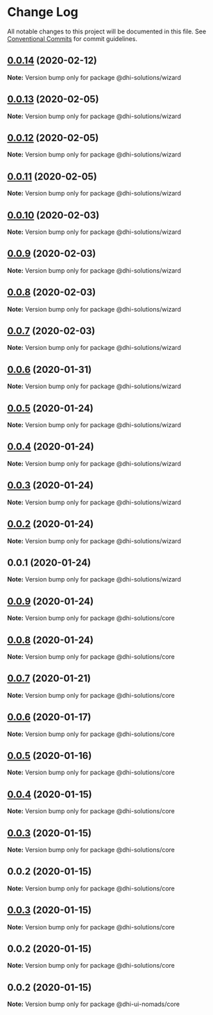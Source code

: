 # Change Log

All notable changes to this project will be documented in this file.
See [Conventional Commits](https://conventionalcommits.org) for commit guidelines.

## [0.0.14](https://github.com/DHI-Solutions/nomads/compare/@dhi-solutions/wizard@0.0.13...@dhi-solutions/wizard@0.0.14) (2020-02-12)

**Note:** Version bump only for package @dhi-solutions/wizard





## [0.0.13](https://github.com/DHI-Solutions/nomads/compare/@dhi-solutions/wizard@0.0.12...@dhi-solutions/wizard@0.0.13) (2020-02-05)

**Note:** Version bump only for package @dhi-solutions/wizard





## [0.0.12](https://github.com/DHI-Solutions/nomads/compare/@dhi-solutions/wizard@0.0.11...@dhi-solutions/wizard@0.0.12) (2020-02-05)

**Note:** Version bump only for package @dhi-solutions/wizard





## [0.0.11](https://github.com/DHI-Solutions/nomads/compare/@dhi-solutions/wizard@0.0.10...@dhi-solutions/wizard@0.0.11) (2020-02-05)

**Note:** Version bump only for package @dhi-solutions/wizard





## [0.0.10](https://github.com/DHI-Solutions/nomads/compare/@dhi-solutions/wizard@0.0.9...@dhi-solutions/wizard@0.0.10) (2020-02-03)

**Note:** Version bump only for package @dhi-solutions/wizard





## [0.0.9](https://github.com/DHI-Solutions/nomads/compare/@dhi-solutions/wizard@0.0.8...@dhi-solutions/wizard@0.0.9) (2020-02-03)

**Note:** Version bump only for package @dhi-solutions/wizard





## [0.0.8](https://github.com/DHI-Solutions/nomads/compare/@dhi-solutions/wizard@0.0.7...@dhi-solutions/wizard@0.0.8) (2020-02-03)

**Note:** Version bump only for package @dhi-solutions/wizard





## [0.0.7](https://github.com/DHI-Solutions/nomads/compare/@dhi-solutions/wizard@0.0.6...@dhi-solutions/wizard@0.0.7) (2020-02-03)

**Note:** Version bump only for package @dhi-solutions/wizard





## [0.0.6](https://github.com/DHI-Solutions/nomads/compare/@dhi-solutions/wizard@0.0.5...@dhi-solutions/wizard@0.0.6) (2020-01-31)

**Note:** Version bump only for package @dhi-solutions/wizard





## [0.0.5](https://github.com/DHI-Solutions/nomads/compare/@dhi-solutions/wizard@0.0.4...@dhi-solutions/wizard@0.0.5) (2020-01-24)

**Note:** Version bump only for package @dhi-solutions/wizard





## [0.0.4](https://github.com/DHI-Solutions/nomads/compare/@dhi-solutions/wizard@0.0.3...@dhi-solutions/wizard@0.0.4) (2020-01-24)

**Note:** Version bump only for package @dhi-solutions/wizard





## [0.0.3](https://github.com/DHI-Solutions/nomads/compare/@dhi-solutions/wizard@0.0.2...@dhi-solutions/wizard@0.0.3) (2020-01-24)

**Note:** Version bump only for package @dhi-solutions/wizard





## [0.0.2](https://github.com/DHI-Solutions/nomads/compare/@dhi-solutions/wizard@0.0.1...@dhi-solutions/wizard@0.0.2) (2020-01-24)

**Note:** Version bump only for package @dhi-solutions/wizard





## 0.0.1 (2020-01-24)

**Note:** Version bump only for package @dhi-solutions/wizard





## [0.0.9](https://github.com/DHI-Solutions/nomads/compare/@dhi-solutions/core@0.0.8...@dhi-solutions/core@0.0.9) (2020-01-24)

**Note:** Version bump only for package @dhi-solutions/core





## [0.0.8](https://github.com/DHI-Solutions/nomads/compare/@dhi-solutions/core@0.0.7...@dhi-solutions/core@0.0.8) (2020-01-24)

**Note:** Version bump only for package @dhi-solutions/core





## [0.0.7](https://github.com/DHI-Solutions/nomads/compare/@dhi-solutions/core@0.0.6...@dhi-solutions/core@0.0.7) (2020-01-21)

**Note:** Version bump only for package @dhi-solutions/core





## [0.0.6](https://github.com/DHI-Solutions/nomads/compare/@dhi-solutions/core@0.0.5...@dhi-solutions/core@0.0.6) (2020-01-17)

**Note:** Version bump only for package @dhi-solutions/core





## [0.0.5](https://github.com/DHI-Solutions/nomads/compare/@dhi-solutions/core@0.0.4...@dhi-solutions/core@0.0.5) (2020-01-16)

**Note:** Version bump only for package @dhi-solutions/core





## [0.0.4](https://github.com/DHI-Solutions/nomads/compare/@dhi-solutions/core@0.0.3...@dhi-solutions/core@0.0.4) (2020-01-15)

**Note:** Version bump only for package @dhi-solutions/core





## [0.0.3](https://github.com/DHI-Solutions/nomads/compare/@dhi-solutions/core@0.0.2...@dhi-solutions/core@0.0.3) (2020-01-15)

**Note:** Version bump only for package @dhi-solutions/core





## 0.0.2 (2020-01-15)

**Note:** Version bump only for package @dhi-solutions/core





## [0.0.3](https://github.com/DHI-Solutions/nomads/compare/@dhi-solutions/core@0.0.2...@dhi-solutions/core@0.0.3) (2020-01-15)

**Note:** Version bump only for package @dhi-solutions/core





## 0.0.2 (2020-01-15)

**Note:** Version bump only for package @dhi-solutions/core





## 0.0.2 (2020-01-15)

**Note:** Version bump only for package @dhi-ui-nomads/core
